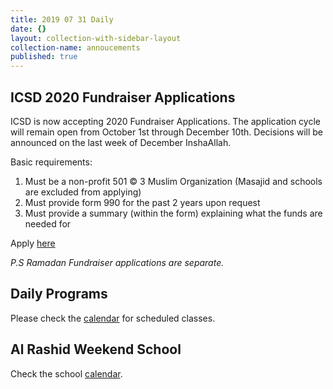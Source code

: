```yaml
---
title: 2019 07 31 Daily
date: {}
layout: collection-with-sidebar-layout
collection-name: annoucements
published: true
---
```


## ICSD 2020 Fundraiser Applications
ICSD is now accepting 2020 Fundraiser Applications. The application cycle will remain open from October 1st through December 10th. Decisions will be announced on the last week of December InshaAllah.

Basic requirements:
 1. Must be a non-profit 501 © 3 Muslim Organization (Masajid and schools are excluded from applying)
 1. Must provide form 990 for the past 2 years upon request
 1. Must provide a summary (within the form) explaining what the funds are needed for

Apply [here](https://docs.google.com/forms/d/e/1FAIpQLScJDjZEHeH3f1CJTkYy9P_Sz3GICXuevHICvQR6Vxr7qrgbhw/viewform)

*P.S Ramadan Fundraiser applications are separate.*

## Daily Programs
Please check the [calendar](http://www.icsd.org/calendar) for scheduled classes.

## Al Rashid Weekend School
Check the school [calendar](https://www.icsd.org/events/2019-2020-alrashid-school-calendar).

